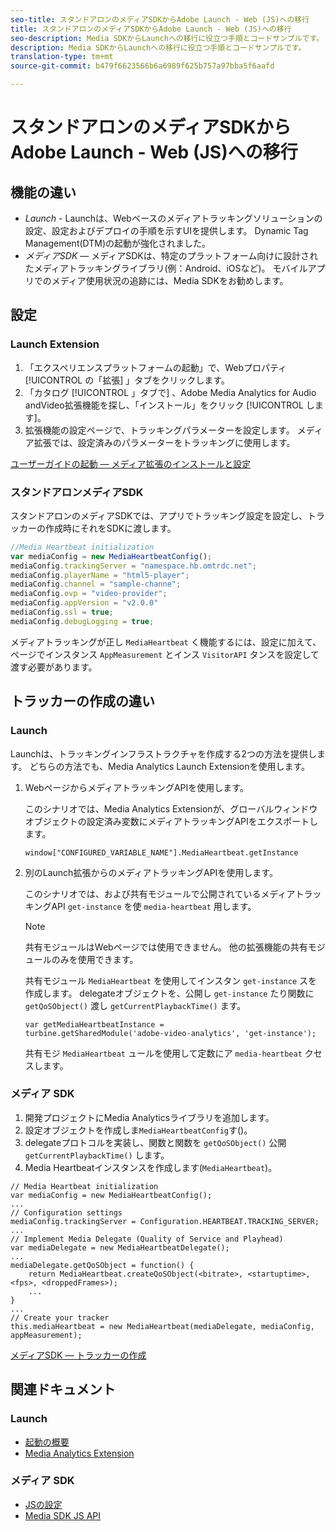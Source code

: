```yaml
---
seo-title: スタンドアロンのメディアSDKからAdobe Launch - Web (JS)への移行
title: スタンドアロンのメディアSDKからAdobe Launch - Web (JS)への移行
seo-description: Media SDKからLaunchへの移行に役立つ手順とコードサンプルです。
description: Media SDKからLaunchへの移行に役立つ手順とコードサンプルです。
translation-type: tm+mt
source-git-commit: b479f6623566b6a6989f625b757a97bba5f6aafd

---
```



# スタンドアロンのメディアSDKからAdobe Launch - Web (JS)への移行

## 機能の違い

* *Launch* - Launchは、Webベースのメディアトラッキングソリューションの設定、設定およびデプロイの手順を示すUIを提供します。 Dynamic Tag Management(DTM)の起動が強化されました。
* *メディアSDK* — メディアSDKは、特定のプラットフォーム向けに設計されたメディアトラッキングライブラリ(例：Android、iOSなど)。 モバイルアプリでのメディア使用状況の追跡には、Media SDKをお勧めします。

## 設定

### Launch Extension

1. 「エクスペリエンスプラットフォームの起動」で、Webプロパティ [!UICONTROL の「拡張] 」タブをクリックします。
1. 「カタログ [!UICONTROL 」タブで] 、Adobe Media Analytics for Audio andVideo拡張機能を探し、「インストール」をクリック [!UICONTROL します]。
1. 拡張機能の設定ページで、トラッキングパラメーターを設定します。
メディア拡張では、設定済みのパラメーターをトラッキングに使用します。

[ユーザーガイドの起動 — メディア拡張のインストールと設定](https://docs.adobe.com/content/help/en/launch/using/extensions-ref/adobe-extension/media-analytics-extension/overview.html#install-and-configure-the-ma-extension)

### スタンドアロンメディアSDK

スタンドアロンのメディアSDKでは、アプリでトラッキング設定を設定し、トラッカーの作成時にそれをSDKに渡します。

```javascript
//Media Heartbeat initialization
var mediaConfig = new MediaHeartbeatConfig();
mediaConfig.trackingServer = "namespace.hb.omtrdc.net";
mediaConfig.playerName = "html5-player";
mediaConfig.channel = "sample-channe";
mediaConfig.ovp = "video-provider";
mediaConfig.appVersion = "v2.0.0"
mediaConfig.ssl = true;
mediaConfig.debugLogging = true;
```

メディアトラッキングが正し `MediaHeartbeat` く機能するには、設定に加えて、ページでインスタンス `AppMeasurement` とインス `VisitorAPI` タンスを設定して渡す必要があります。

## トラッカーの作成の違い

### Launch

Launchは、トラッキングインフラストラクチャを作成する2つの方法を提供します。 どちらの方法でも、Media Analytics Launch Extensionを使用します。

1. WebページからメディアトラッキングAPIを使用します。

   このシナリオでは、Media Analytics Extensionが、グローバルウィンドウオブジェクトの設定済み変数にメディアトラッキングAPIをエクスポートします。

   ```
   window["CONFIGURED_VARIABLE_NAME"].MediaHeartbeat.getInstance
   ```

1. 別のLaunch拡張からのメディアトラッキングAPIを使用します。

   このシナリオでは、および共有モジュールで公開されているメディアトラッキングAPI `get-instance` を使 `media-heartbeat` 用します。

   >[!NOTE]
   >
   >共有モジュールはWebページでは使用できません。 他の拡張機能の共有モジュールのみを使用できます。

   共有モジュール `MediaHeartbeat` を使用してインスタン `get-instance` スを作成します。
delegateオブジェクトを、公開し `get-instance` たり関数に `getQoSObject()` 渡し `getCurrentPlaybackTime()` ます。

   ```
   var getMediaHeartbeatInstance =
   turbine.getSharedModule('adobe-video-analytics', 'get-instance');
   ```

   共有モジ `MediaHeartbeat` ュールを使用して定数にア `media-heartbeat` クセスします。

### メディア SDK

1. 開発プロジェクトにMedia Analyticsライブラリを追加します。
1. 設定オブジェクトを作成しま`MediaHeartbeatConfig`す()。
1. delegateプロトコルを実装し、関数と関数を `getQoSObject()` 公開 `getCurrentPlaybackTime()` します。
1. Media Heartbeatインスタンスを作成します(`MediaHeartbeat`)。

```
// Media Heartbeat initialization
var mediaConfig = new MediaHeartbeatConfig();
...
// Configuration settings
mediaConfig.trackingServer = Configuration.HEARTBEAT.TRACKING_SERVER;
...
// Implement Media Delegate (Quality of Service and Playhead)
var mediaDelegate = new MediaHeartbeatDelegate();
...
mediaDelegate.getQoSObject = function() {
    return MediaHeartbeat.createQoSObject(<bitrate>, <startuptime>, <fps>, <droppedFrames>);
    ...
}
...
// Create your tracker
this.mediaHeartbeat = new MediaHeartbeat(mediaDelegate, mediaConfig, appMeasurement);
```

[メディアSDK — トラッカーの作成](https://docs.adobe.com/content/help/en/media-analytics/using/sdk-implement/cookbook/sdk-vs-launch-qoe.html)

## 関連ドキュメント

### Launch

* [起動の概要](https://docs.adobe.com/content/help/en/launch/using/overview.html)
* [Media Analytics Extension](https://docs.adobe.com/content/help/en/launch/using/extensions-ref/adobe-extension/media-analytics-extension/overview.html)

### メディア SDK

* [JSの設定](/help/sdk-implement/setup/set-up-js.md)
* [Media SDK JS API](https://adobe-marketing-cloud.github.io/media-sdks/reference/javascript/MediaHeartbeat.html)

